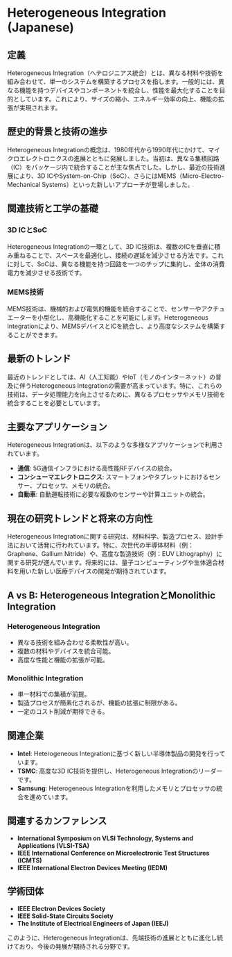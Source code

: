 # Heterogeneous Integration (Japanese)

## 定義

Heterogeneous Integration（ヘテロジニアス統合）とは、異なる材料や技術を組み合わせて、単一のシステムを構築するプロセスを指します。一般的には、異なる機能を持つデバイスやコンポーネントを統合し、性能を最大化することを目的としています。これにより、サイズの縮小、エネルギー効率の向上、機能の拡張が実現されます。

## 歴史的背景と技術の進歩

Heterogeneous Integrationの概念は、1980年代から1990年代にかけて、マイクロエレクトロニクスの進展とともに発展しました。当初は、異なる集積回路（IC）をパッケージ内で統合することが主な焦点でした。しかし、最近の技術進展により、3D ICやSystem-on-Chip（SoC）、さらにはMEMS（Micro-Electro-Mechanical Systems）といった新しいアプローチが登場しました。

## 関連技術と工学の基礎

### 3D ICとSoC

Heterogeneous Integrationの一環として、3D IC技術は、複数のICを垂直に積み重ねることで、スペースを最適化し、接続の遅延を減少させる方法です。これに対して、SoCは、異なる機能を持つ回路を一つのチップに集約し、全体の消費電力を減少させる技術です。

### MEMS技術

MEMS技術は、機械的および電気的機能を統合することで、センサーやアクチュエーターを小型化し、高機能化することを可能にします。Heterogeneous Integrationにより、MEMSデバイスとICを統合し、より高度なシステムを構築することができます。

## 最新のトレンド

最近のトレンドとしては、AI（人工知能）やIoT（モノのインターネット）の普及に伴うHeterogeneous Integrationの需要が高まっています。特に、これらの技術は、データ処理能力を向上させるために、異なるプロセッサやメモリ技術を統合することを必要としています。

## 主要なアプリケーション

Heterogeneous Integrationは、以下のような多様なアプリケーションで利用されています。

- **通信**: 5G通信インフラにおける高性能RFデバイスの統合。
- **コンシューマエレクトロニクス**: スマートフォンやタブレットにおけるセンサー、プロセッサ、メモリの統合。
- **自動車**: 自動運転技術に必要な複数のセンサーや計算ユニットの統合。

## 現在の研究トレンドと将来の方向性

Heterogeneous Integrationに関する研究は、材料科学、製造プロセス、設計手法において活発に行われています。特に、次世代の半導体材料（例：Graphene、Gallium Nitride）や、高度な製造技術（例：EUV Lithography）に関する研究が進んでいます。将来的には、量子コンピューティングや生体適合材料を用いた新しい医療デバイスの開発が期待されています。

## A vs B: Heterogeneous IntegrationとMonolithic Integration

### Heterogeneous Integration

- 異なる技術を組み合わせる柔軟性が高い。
- 複数の材料やデバイスを統合可能。
- 高度な性能と機能の拡張が可能。

### Monolithic Integration

- 単一材料での集積が前提。
- 製造プロセスが簡素化されるが、機能の拡張に制限がある。
- 一定のコスト削減が期待できる。

## 関連企業

- **Intel**: Heterogeneous Integrationに基づく新しい半導体製品の開発を行っています。
- **TSMC**: 高度な3D IC技術を提供し、Heterogeneous Integrationのリーダーです。
- **Samsung**: Heterogeneous Integrationを利用したメモリとプロセッサの統合を進めています。

## 関連するカンファレンス

- **International Symposium on VLSI Technology, Systems and Applications (VLSI-TSA)**
- **IEEE International Conference on Microelectronic Test Structures (ICMTS)**
- **IEEE International Electron Devices Meeting (IEDM)**

## 学術団体

- **IEEE Electron Devices Society**
- **IEEE Solid-State Circuits Society**
- **The Institute of Electrical Engineers of Japan (IEEJ)**

このように、Heterogeneous Integrationは、先端技術の進展とともに進化し続けており、今後の発展が期待される分野です。